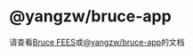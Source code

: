 # @yangzw/bruce-app

请查看[Bruce FEES](https://JowayYoung.github.io/bruce)或[@yangzw/bruce-app](https://doc.yangzw.vip/bruce/app)的文档